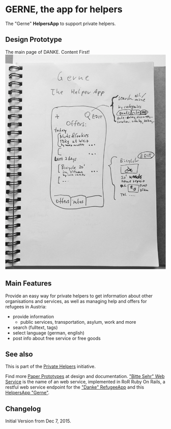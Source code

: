 # GERNE, the app for helpers
The "Gerne" **HelpersApp** to support private helpers.





## Design Prototype
The main page of DANKE. Content First! 
![GERNE Main Page](https://raw.githubusercontent.com/PrivateHelpers/doc/master/design/GUI-Paper-Prototype_GERNE-HelpManagementApp_40-MAIN.png "Gerne Main Page")


## Main Features
Provide an easy way for private helpers to get information about other organisations and services, as well as managing help and offers for refugees in  Austria:

* provide information
	* public services, transportation, asylum, work and more
* search (fulltext, tags)
* select language (german, english)
* post info about free service or free goods

## See also

This is part of the [Private Helpers](https://github.com/PrivateHelpers/) initiative.

Find more [Paper Prototypes](https://github.com/PrivateHelpers/doc) at design and documentation. ["Bitte Sehr" Web Service](https://github.com/PrivateHelpers/ws) is the name of an web service, implemented in RoR Ruby On Rails, a restful web service endpoint for the ["Danke" RefugeeApp](https://github.com/PrivateHelpers/refugeeapp) and this [HelpersApp "Gerne"](https://github.com/PrivateHelpers/helpersapp).



## Changelog
Initial Version from Dec 7, 2015.